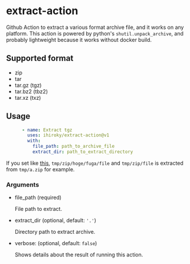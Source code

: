 # extract-action

Github Action to extract a various format archive file, and it works on any platform. This action is powered by python's `shutil.unpack_archive`, and probably lightweight because it works without docker build.

## Supported format

- zip
- tar
- tar.gz (tgz)
- tar.bz2 (tbz2)
- tar.xz (txz)

## Usage

```yaml
      - name: Extract tgz
        uses: ihiroky/extract-action@v1
        with:
          file_path: path_to_archive_file
          extract_dir: path_to_extract_directory
```

If you set like [this](https://github.com/ihiroky/extract-action/blob/main/.github/workflows/test.yml), `tmp/zip/hoge/fuga/file` and `tmp/zip/file` is extracted from `tmp/a.zip` for example.

### Arguments

- file_path (required)

  File path to extract.

- extract_dir (optional, default: `'.'`)

  Directory path to extract archive.

- verbose: (optional, default: `false`)

  Shows details about the result of running this action.
